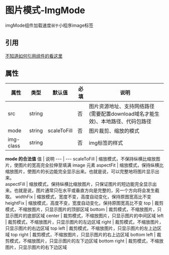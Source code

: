 # 图片模式-ImgMode
imgMode组件加载速度`弱于`小程序image标签

## 引用
[不知道如何引用组件的看这里](../README.md)

## 属性
属性      | 类型   | 默认值        | 必填| 说明
---       | ---    | ---         | --- | ---
src       | string |             | 否  | 图片资源地址、支持网络路径(需要配置download域名才能生效)、本地路径、代码包路径
mode      | string | scaleToFill | 否  | 图片裁剪、缩放的模式
img-class | string |             | 否  | img标签的样式  

**mode 的合法值**
值   |  说明
---  | ---
scaleToFill  | 缩放模式，不保持纵横比缩放图片，使图片的宽高完全拉伸至填满 image 元素
aspectFit    | 缩放模式，保持纵横比缩放图片，使图片的长边能完全显示出来。也就是说，可以完整地将图片显示出来。	
aspectFill   | 缩放模式，保持纵横比缩放图片，只保证图片的短边能完全显示出来。也就是说，图片通常只在水平或垂直方向是完整的，另一个方向将会发生截取。
widthFix     | 缩放模式，宽度不变，高度自动变化，保持原图宽高比不变
heightFix    | 缩放模式，高度不变，宽度自动变化，保持原图宽高比不变
top          | 裁剪模式，不缩放图片，只显示图片的顶部区域
bottom	     | 裁剪模式，不缩放图片，只显示图片的底部区域
center	     | 裁剪模式，不缩放图片，只显示图片的中间区域
left         | 裁剪模式，不缩放图片，只显示图片的左边区域
right        | 裁剪模式，不缩放图片，只显示图片的右边区域
top left     | 裁剪模式，不缩放图片，只显示图片的左上边区域
top right	   | 裁剪模式，不缩放图片，只显示图片的右上边区域
bottom left	 | 裁剪模式，不缩放图片，只显示图片的左下边区域
bottom right | 裁剪模式，不缩放图片，只显示图片的右下边区域